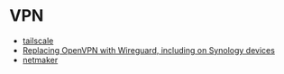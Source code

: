 # VPN

- [tailscale](https://tailscale.com/)
- [Replacing OpenVPN with Wireguard, including on Synology devices](https://eve.gd/2021/08/20/replacing-openvpn-with-wireguard-including-on-synology-devices/)
- [netmaker](https://github.com/gravitl/netmaker)
